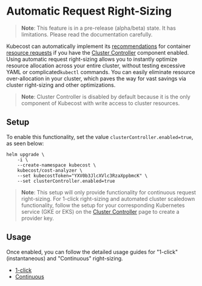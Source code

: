 # Automatic Request Right-Sizing

> **Note**: This feature is in a pre-release (alpha/beta) state. It has limitations. Please read the documentation carefully.

Kubecost can automatically implement its [recommendations](apis/apis/api-request-right-sizing-v2/) for container [resource requests](https://kubernetes.io/docs/concepts/configuration/manage-resources-containers/#requests-and-limits) if you have the [Cluster Controller](controller.md) component enabled. Using automatic request right-sizing allows you to instantly optimize resource allocation across your entire cluster, without testing excessive YAML or complicated`kubectl` commands. You can easily eliminate resource over-allocation in your cluster, which paves the way for vast savings via cluster right-sizing and other optimizations.

> **Note**: Cluster Controller is disabled by default because it is the only component of Kubecost with write access to cluster resources.

## Setup

To enable this functionality, set the value `clusterController.enabled=true`, as seen below:

```
helm upgrade \
    -i \
    --create-namespace kubecost \
    kubecost/cost-analyzer \
    --set kubecostToken="YXV0b3JlcXVlc3RzaXppbmcK" \
    --set clusterController.enabled=true
```

> **Note**: This setup will only provide functionality for continuous request right-sizing. For 1-click right-sizing and automated cluster scaledown functionality, follow the setup for your corresponding Kubernetes service (GKE or EKS) on the [Cluster Controller](controller.md) page to create a provider key.

## Usage

Once enabled, you can follow the detailed usage guides for "1-click" (instantaneous) and "Continuous" right-sizing.

* [1-click](one-click-request-sizing.md)
* [Continuous](continuous-request-sizing.md)

